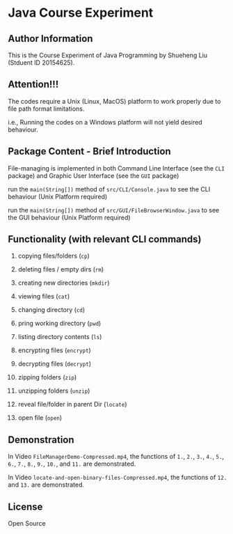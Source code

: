 # Java Course Experiment

## Author Information
This is the Course Experiment of Java Programming by Shueheng Liu (Stduent ID 20154625).

## Attention!!!
The codes require a Unix (Linux, MacOS) platform to work properly due to file path format limitations. 

i.e., Running the codes on a Windows platform will not yield desired behaviour. 

## Package Content - Brief Introduction
File-managing is implemented in both Command Line Interface (see the `CLI` package) and Graphic User Interface (see the `GUI` package)

run the `main(String[])` method of `src/CLI/Console.java` to see the CLI behaviour (Unix Platform required)

run the `main(String[])` method of `src/GUI/FileBrowserWindow.java` to see the GUI behaviour (Unix Platform required)

## Functionality (with relevant CLI commands)
1. copying files/folders (`cp`) 

2. deleting files / empty dirs (`rm`)

3. creating new directories (`mkdir`)

4. viewing files (`cat`)

5. changing directory (`cd`)

6. pring working directory (`pwd`)

7. listing directory contents (`ls`)

8. encrypting files (`encrypt`)

9. decrypting files (`decrypt`)

10. zipping folders (`zip`)

11. unzipping folders (`unzip`)

12. reveal file/folder in parent Dir (`locate`)

13. open file (`open`)

## Demonstration
In Video `FileManagerDemo-Compressed.mp4`, the functions of `1.`, `2.`, `3.`, `4.`, `5.`, `6.`, `7.`, `8.`, `9.`, `10.`, and `11.` are demonstrated.

In Video `locate-and-open-binary-files-Compressed.mp4`, the functions of `12.` and `13.` are demonstrated.


## License
 Open Source

